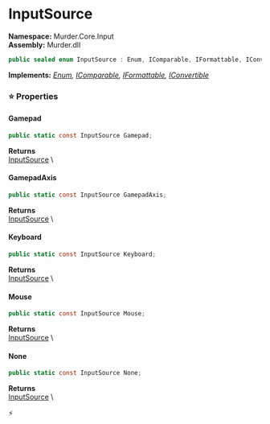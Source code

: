 # InputSource

**Namespace:** Murder.Core.Input \
**Assembly:** Murder.dll

```csharp
public sealed enum InputSource : Enum, IComparable, IFormattable, IConvertible
```

**Implements:** _[Enum](https://learn.microsoft.com/en-us/dotnet/api/System.Enum?view=net-7.0), [IComparable](https://learn.microsoft.com/en-us/dotnet/api/System.IComparable?view=net-7.0), [IFormattable](https://learn.microsoft.com/en-us/dotnet/api/System.IFormattable?view=net-7.0), [IConvertible](https://learn.microsoft.com/en-us/dotnet/api/System.IConvertible?view=net-7.0)_

### ⭐ Properties
#### Gamepad
```csharp
public static const InputSource Gamepad;
```

**Returns** \
[InputSource](../../../Murder/Core/Input/InputSource.html) \
#### GamepadAxis
```csharp
public static const InputSource GamepadAxis;
```

**Returns** \
[InputSource](../../../Murder/Core/Input/InputSource.html) \
#### Keyboard
```csharp
public static const InputSource Keyboard;
```

**Returns** \
[InputSource](../../../Murder/Core/Input/InputSource.html) \
#### Mouse
```csharp
public static const InputSource Mouse;
```

**Returns** \
[InputSource](../../../Murder/Core/Input/InputSource.html) \
#### None
```csharp
public static const InputSource None;
```

**Returns** \
[InputSource](../../../Murder/Core/Input/InputSource.html) \


⚡